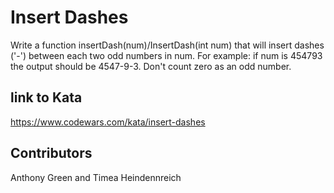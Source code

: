 # Insert Dashes
Write a function insertDash(num)/InsertDash(int num) that will insert dashes ('-') between each two odd numbers in num. For example: if num is 454793 the output should be 4547-9-3. Don't count zero as an odd number.

## link to Kata
https://www.codewars.com/kata/insert-dashes

## Contributors
Anthony Green and Timea Heindennreich